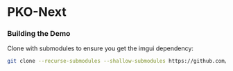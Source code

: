# PKO-Next
 

### Building the Demo

Clone with submodules to ensure you get the imgui dependency:
```bash
git clone --recurse-submodules --shallow-submodules https://github.com/apiyap/PKO-Next.git
```
